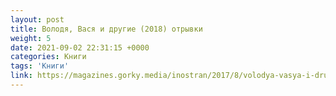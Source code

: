 ```yaml
---
layout: post
title: Володя, Вася и другие (2018) отрывки
weight: 5
date: 2021-09-02 22:31:15 +0000
categories: Книги
tags: 'Книги'
link: https://magazines.gorky.media/inostran/2017/8/volodya-vasya-i-drugie.html
---
```

